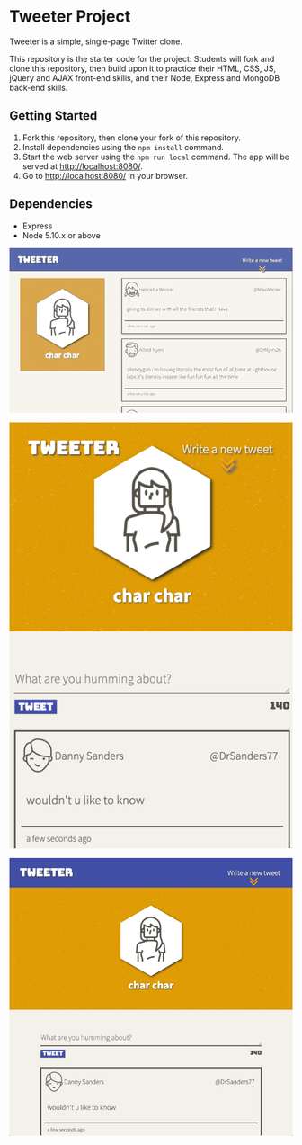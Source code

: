 # Tweeter Project

Tweeter is a simple, single-page Twitter clone.

This repository is the starter code for the project: Students will fork and clone this repository, then build upon it to practice their HTML, CSS, JS, jQuery and AJAX front-end skills, and their Node, Express and MongoDB back-end skills.

## Getting Started

1. Fork this repository, then clone your fork of this repository.
2. Install dependencies using the `npm install` command.
3. Start the web server using the `npm run local` command. The app will be served at <http://localhost:8080/>.
4. Go to <http://localhost:8080/> in your browser.

## Dependencies

- Express
- Node 5.10.x or above

![gif of tweet posting](https://github.com/charcharmasonjar/tweeter/blob/master/public/images/tweet.gif)

![screenshot of narrow screen](https://github.com/charcharmasonjar/tweeter/blob/master/public/images/skinny.png)

![screenshot of meedium screen](https://github.com/charcharmasonjar/tweeter/blob/master/public/images/tablet.png)